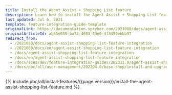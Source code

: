 ```yaml
---
title: Install the Agent Assist + Shopping List feature
description: Learn how to install the Agent Assist + Shopping List feature in to your Spryker based projects.
last_updated: Jul 6, 2021
template: feature-integration-guide-template
originalLink: https://documentation.spryker.com/2021080/docs/agent-assist-shopping-list-feature-integration
originalArticleId: ab65e035-ba74-4693-83e0-4f3459ebbb97
redirect_from:
  - /2021080/docs/agent-assist-shopping-list-feature-integration
  - /2021080/docs/en/agent-assist-shopping-list-feature-integration
  - /docs/agent-assist-shopping-list-feature-integration
  - /docs/en/agent-assist-shopping-list-feature-integration
  - /docs/scos/dev/feature-integration-guides/202311.0/agent-assist-shopping-list-feature-integration.html
  - /docs/pbc/all/user-management/202204.0/base-shop/install-and-upgrade/install-the-agent-assist-shopping-list-feature.html
---
```


{% include pbc/all/install-features/{{page.version}}/install-the-agent-assist-shopping-list-feature.md %} <!-- To edit, see /_includes/pbc/all/install-features/202311.0/install-the-agent-assist-shopping-list-feature.md -->
